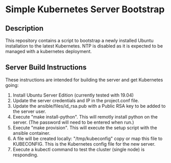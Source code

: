 # Simple Kubernetes Server Bootstrap

## Description
This repository contains a script to bootstrap a newly installed Ubuntu installation to the latest Kubernetes. NTP is disabled as it is expected to be managed with a kubernetes deployment.

## Server Build Instructions
These instructions are intended for building the server and get Kubernetes going:

1. Install Ubuntu Server Edition (currently tested with 19.04)
2. Update the server credentials and IP in the project.conf file.
3. Update the ansible/files/id_rsa.pub with a Public RSA key to be added to the server user.
4. Execute "make install-python". This will remotly install python on the server. (The password will need to be entered when run.)
5. Execute "make provision". This will execute the setup script with the ansible container.
6. A file will be created locally: "/tmp/kubeconfig" copy or map this file to KUBECONFIG. This is the Kubernetes config file for the new server.
7. Execute a kubectl command to test the cluster (single node) is responding.
